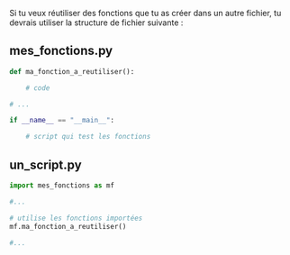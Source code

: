 Si tu veux réutiliser des fonctions que tu as créer dans un autre fichier, tu devrais utiliser la structure de fichier suivante :

## mes_fonctions.py

 
```python
def ma_fonction_a_reutiliser():

    # code

# ...

if __name__ == "__main__":

    # script qui test les fonctions
```



## un_script.py


```python
import mes_fonctions as mf

#...

# utilise les fonctions importées
mf.ma_fonction_a_reutiliser()

#...

```
